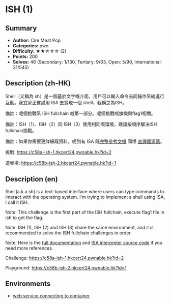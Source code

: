 ISH (1)
===

## Summary

* **Author:** Cire Meat Pop
* **Categories:** pwn
* **Difficulty:** ★★☆☆☆ (2)
* **Points:** 200
* **Solves:** 46 (Secondary: 1/130, Tertiary: 9/63, Open: 5/90, International: 31/545)

## Description (zh-HK)

Shell（又稱為 sh）是一個基於文字嘅介面，用戶可以輸入命令去同操作系統進行互動。我宜家正嘗試用 ISA 去實現一個 shell，我稱之為ISH。

備註：呢個挑戰系 ISH fullchain 嘅第一部分。呢個挑戰嘅旗幟與flag1相關。

備註：ISH（1）、ISH（2）同 ISH（3）使用相同嘅環境，建議按順序解決ISH fullchain挑戰。

備註：如果你需要更詳細既資料，呢到有 ISA 既[完整參考文檔](https://hackmd.io/@blackb6a/bauhinia-isa) 同埋 [直譯器源碼](https://github.com/blackb6a/ISA-Engine)。

挑戰: https://c58a-ish-1.hkcert24.pwnable.hk?id=2

遊樂場: https://c58b-ish-2.hkcert24.pwnable.hk?id=1

## Description (en)

Shell(a.k.a sh) is a text-based interface where users can type commands to interact with the operating system. I'm trying to implement a shell using ISA, I call it ISH.

Note: This challenge is the first part of the ISH fullchain, execute flag1 file in ish to get the flag.

Note: ISH (1), ISH (2) and ISH (3) share the same environment, and it is recommended to solve the ISH fullchain challenges in order.

Note: Here is the [full documentation](https://hackmd.io/@blackb6a/bauhinia-isa) and [ISA interpreter source code](https://github.com/blackb6a/ISA-Engine) if you need more references.

Challenge: https://c58a-ish-1.hkcert24.pwnable.hk?id=2

Playground: https://c58b-ish-2.hkcert24.pwnable.hk?id=1



## Environments

- [web service connecting to container](env)



